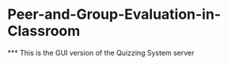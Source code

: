 Peer-and-Group-Evaluation-in-Classroom
======================================

*** This is the GUI version of the Quizzing System server


